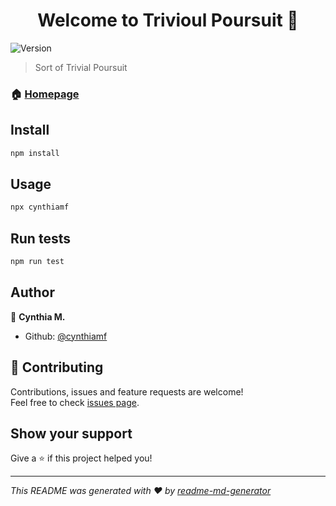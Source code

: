 <h1 align="center">Welcome to Trivioul Poursuit 👋</h1>
<p>
  <img alt="Version" src="https://img.shields.io/badge/version-1.3.0-blue.svg?cacheSeconds=2592000" />
</p>

> Sort of Trivial Poursuit

### 🏠 [Homepage](https://github.com/Cynthiamf/terminal-game#readme)

## Install

```sh
npm install
```

## Usage

```sh
npx cynthiamf
```

## Run tests

```sh
npm run test
```

## Author

👤 **Cynthia M.**

- Github: [@cynthiamf](https://github.com/cynthiamf)

## 🤝 Contributing

Contributions, issues and feature requests are welcome!<br />Feel free to check [issues page](https://github.com/Cynthiamf/terminal-game/issues).

## Show your support

Give a ⭐️ if this project helped you!

---

_This README was generated with ❤️ by [readme-md-generator](https://github.com/kefranabg/readme-md-generator)_
